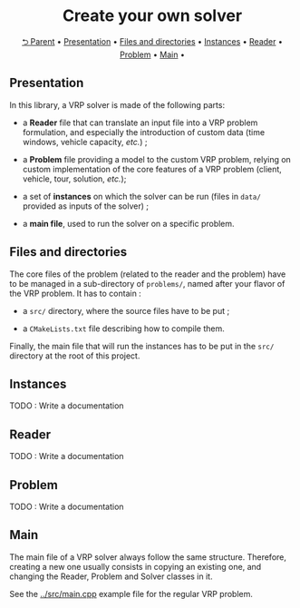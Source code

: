 <div align="center">
  <h1>Create your own solver</h1>
</div>
<div align="center">
  <a href="../README.md">⮌ Parent</a> •
  <a href="#presentation">Presentation</a> •
  <a href="#files-and-directories">Files and directories</a> •
  <a href="#instances">Instances</a> •
  <a href="#reader">Reader</a> •
  <a href="#problem">Problem</a> •
  <a href="#main">Main</a> •
</div>

## Presentation

In this library, a VRP solver is made of the following parts:

* a __Reader__ file that can translate an input file into a VRP problem formulation,
  and especially the introduction of custom data (time windows, vehicle capacity,
  _etc._) ;

* a __Problem__ file providing a model to the custom VRP problem, relying on
  custom implementation of the core features of a VRP problem (client, vehicle,
  tour, solution, _etc._);

* a set of __instances__ on which the solver can be run (files in `data/` provided
  as inputs of the solver) ;

* a __main file__, used to run the solver on a specific problem.

## Files and directories

The core files of the problem (related to the reader and the problem) have to be
managed in a sub-directory of `problems/`, named after your flavor of the VRP
problem. It has to contain :

* a `src/` directory, where the source files have to be put ;

* a `CMakeLists.txt` file describing how to compile them.

Finally, the main file that will run the instances has to be put in the `src/`
directory at the root of this project.

## Instances

TODO : Write a documentation

## Reader

TODO : Write a documentation

## Problem

TODO : Write a documentation

## Main

The main file of a VRP solver always follow the same structure.
Therefore, creating a new one usually consists in copying an existing one, and
changing the Reader, Problem and Solver classes in it.

See the [../src/main.cpp](../src/main.cpp) example file for the regular VRP
problem.
